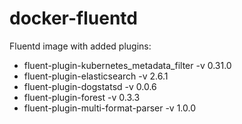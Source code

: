 # docker-fluentd
Fluentd image with added plugins:

* fluent-plugin-kubernetes_metadata_filter -v 0.31.0
* fluent-plugin-elasticsearch -v 2.6.1
* fluent-plugin-dogstatsd -v 0.0.6
* fluent-plugin-forest -v 0.3.3
* fluent-plugin-multi-format-parser -v 1.0.0
